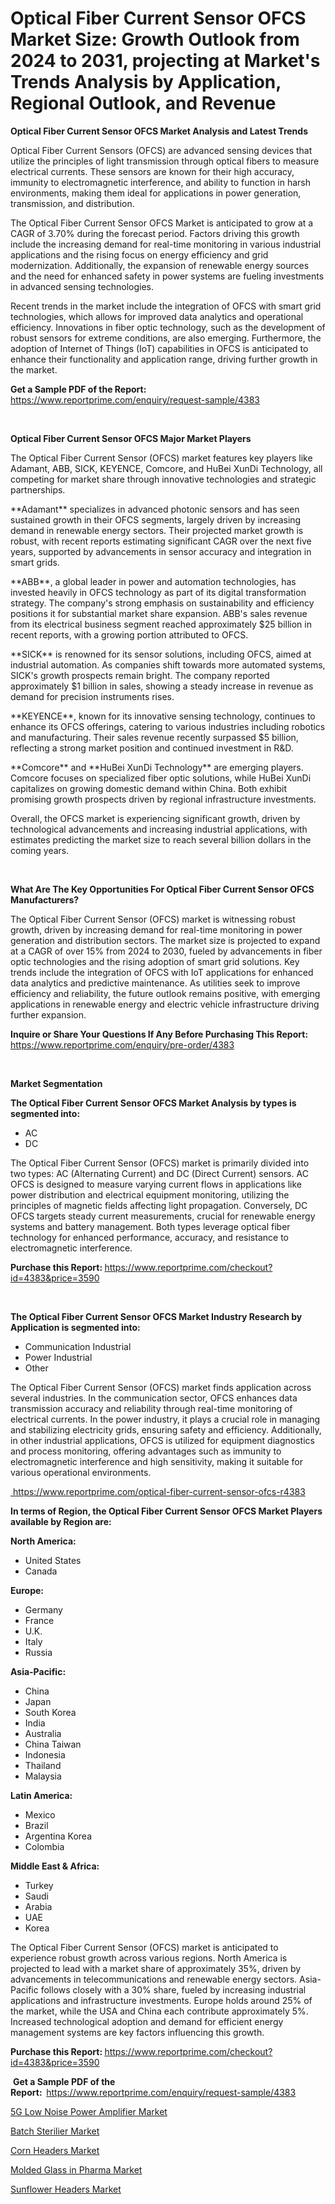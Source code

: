 <p><h1>Optical Fiber Current Sensor OFCS Market Size: Growth Outlook from 2024 to 2031, projecting at Market's Trends Analysis by Application, Regional Outlook, and Revenue</h1></p><p><strong>Optical Fiber Current Sensor OFCS Market Analysis and Latest Trends</strong></p>
<p><p>Optical Fiber Current Sensors (OFCS) are advanced sensing devices that utilize the principles of light transmission through optical fibers to measure electrical currents. These sensors are known for their high accuracy, immunity to electromagnetic interference, and ability to function in harsh environments, making them ideal for applications in power generation, transmission, and distribution.</p><p>The Optical Fiber Current Sensor OFCS Market is anticipated to grow at a CAGR of 3.70% during the forecast period. Factors driving this growth include the increasing demand for real-time monitoring in various industrial applications and the rising focus on energy efficiency and grid modernization. Additionally, the expansion of renewable energy sources and the need for enhanced safety in power systems are fueling investments in advanced sensing technologies.</p><p>Recent trends in the market include the integration of OFCS with smart grid technologies, which allows for improved data analytics and operational efficiency. Innovations in fiber optic technology, such as the development of robust sensors for extreme conditions, are also emerging. Furthermore, the adoption of Internet of Things (IoT) capabilities in OFCS is anticipated to enhance their functionality and application range, driving further growth in the market.</p></p>
<p><strong>Get a Sample PDF of the Report:&nbsp;</strong> <a href="https://www.reportprime.com/enquiry/request-sample/4383">https://www.reportprime.com/enquiry/request-sample/4383</a></p>
<p>&nbsp;</p>
<p><strong>Optical Fiber Current Sensor OFCS Major Market Players</strong></p>
<p><p>The Optical Fiber Current Sensor (OFCS) market features key players like Adamant, ABB, SICK, KEYENCE, Comcore, and HuBei XunDi Technology, all competing for market share through innovative technologies and strategic partnerships.</p><p>**Adamant** specializes in advanced photonic sensors and has seen sustained growth in their OFCS segments, largely driven by increasing demand in renewable energy sectors. Their projected market growth is robust, with recent reports estimating significant CAGR over the next five years, supported by advancements in sensor accuracy and integration in smart grids.</p><p>**ABB**, a global leader in power and automation technologies, has invested heavily in OFCS technology as part of its digital transformation strategy. The company's strong emphasis on sustainability and efficiency positions it for substantial market share expansion. ABB's sales revenue from its electrical business segment reached approximately $25 billion in recent reports, with a growing portion attributed to OFCS.</p><p>**SICK** is renowned for its sensor solutions, including OFCS, aimed at industrial automation. As companies shift towards more automated systems, SICK's growth prospects remain bright. The company reported approximately $1 billion in sales, showing a steady increase in revenue as demand for precision instruments rises.</p><p>**KEYENCE**, known for its innovative sensing technology, continues to enhance its OFCS offerings, catering to various industries including robotics and manufacturing. Their sales revenue recently surpassed $5 billion, reflecting a strong market position and continued investment in R&D.</p><p>**Comcore** and **HuBei XunDi Technology** are emerging players. Comcore focuses on specialized fiber optic solutions, while HuBei XunDi capitalizes on growing domestic demand within China. Both exhibit promising growth prospects driven by regional infrastructure investments.</p><p>Overall, the OFCS market is experiencing significant growth, driven by technological advancements and increasing industrial applications, with estimates predicting the market size to reach several billion dollars in the coming years.</p></p>
<p>&nbsp;</p>
<p><strong>What Are The Key Opportunities For Optical Fiber Current Sensor OFCS Manufacturers?</strong></p>
<p><p>The Optical Fiber Current Sensor (OFCS) market is witnessing robust growth, driven by increasing demand for real-time monitoring in power generation and distribution sectors. The market size is projected to expand at a CAGR of over 15% from 2024 to 2030, fueled by advancements in fiber optic technologies and the rising adoption of smart grid solutions. Key trends include the integration of OFCS with IoT applications for enhanced data analytics and predictive maintenance. As utilities seek to improve efficiency and reliability, the future outlook remains positive, with emerging applications in renewable energy and electric vehicle infrastructure driving further expansion.</p></p>
<p><strong>Inquire or Share Your Questions If Any Before Purchasing This Report:</strong> <a href="https://www.reportprime.com/enquiry/pre-order/4383">https://www.reportprime.com/enquiry/pre-order/4383</a></p>
<p>&nbsp;</p>
<p><strong>Market Segmentation</strong></p>
<p><strong>The Optical Fiber Current Sensor OFCS Market Analysis by types is segmented into:</strong></p>
<p><ul><li>AC</li><li>DC</li></ul></p>
<p><p>The Optical Fiber Current Sensor (OFCS) market is primarily divided into two types: AC (Alternating Current) and DC (Direct Current) sensors. AC OFCS is designed to measure varying current flows in applications like power distribution and electrical equipment monitoring, utilizing the principles of magnetic fields affecting light propagation. Conversely, DC OFCS targets steady current measurements, crucial for renewable energy systems and battery management. Both types leverage optical fiber technology for enhanced performance, accuracy, and resistance to electromagnetic interference.</p></p>
<p><strong>Purchase this Report:&nbsp;</strong><a href="https://www.reportprime.com/checkout?id=4383&price=3590">https://www.reportprime.com/checkout?id=4383&price=3590</a></p>
<p>&nbsp;</p>
<p><strong>The Optical Fiber Current Sensor OFCS Market Industry Research by Application is segmented into:</strong></p>
<p><ul><li>Communication Industrial</li><li>Power Industrial</li><li>Other</li></ul></p>
<p><p>The Optical Fiber Current Sensor (OFCS) market finds application across several industries. In the communication sector, OFCS enhances data transmission accuracy and reliability through real-time monitoring of electrical currents. In the power industry, it plays a crucial role in managing and stabilizing electricity grids, ensuring safety and efficiency. Additionally, in other industrial applications, OFCS is utilized for equipment diagnostics and process monitoring, offering advantages such as immunity to electromagnetic interference and high sensitivity, making it suitable for various operational environments.</p></p>
<p><a href="https://www.reportprime.com/optical-fiber-current-sensor-ofcs-r4383">&nbsp;https://www.reportprime.com/optical-fiber-current-sensor-ofcs-r4383</a></p>
<p><strong>In terms of Region, the Optical Fiber Current Sensor OFCS Market Players available by Region are:</strong></p>
<p>
    <p> <strong> North America: </strong>
        <ul>
            <li>United States</li>
            <li>Canada</li>
        </ul>
        </p> 
    <p> <strong> Europe: </strong>
        <ul>
            <li>Germany</li>
            <li>France</li>
            <li>U.K.</li>
            <li>Italy</li>
            <li>Russia</li>
        </ul>
        </p> 
    <p> <strong> Asia-Pacific: </strong>
        <ul>
            <li>China</li>
            <li>Japan</li>
            <li>South Korea</li>
            <li>India</li>
            <li>Australia</li>
            <li>China Taiwan</li>
            <li>Indonesia</li>
            <li>Thailand</li>
            <li>Malaysia</li>
        </ul>
        </p> 
    <p> <strong> Latin America: </strong>
        <ul>
            <li>Mexico</li>
            <li>Brazil</li>
            <li>Argentina Korea</li>
            <li>Colombia</li>
        </ul>
        </p> 
    <p> <strong> Middle East & Africa: </strong>
        <ul>
            <li>Turkey</li>
            <li>Saudi</li>
            <li>Arabia</li>
            <li>UAE</li>
            <li>Korea</li>
        </ul>
    </p>
    </p>
<p><p>The Optical Fiber Current Sensor (OFCS) market is anticipated to experience robust growth across various regions. North America is projected to lead with a market share of approximately 35%, driven by advancements in telecommunications and renewable energy sectors. Asia-Pacific follows closely with a 30% share, fueled by increasing industrial applications and infrastructure investments. Europe holds around 25% of the market, while the USA and China each contribute approximately 5%. Increased technological adoption and demand for efficient energy management systems are key factors influencing this growth.</p></p>
<p><strong>Purchase this Report: </strong><a href="https://www.reportprime.com/checkout?id=4383&price=3590">https://www.reportprime.com/checkout?id=4383&price=3590</a></p>
<p>&nbsp;<strong>Get a Sample PDF of the Report:&nbsp;&nbsp;</strong><a href="https://www.reportprime.com/enquiry/request-sample/4383">https://www.reportprime.com/enquiry/request-sample/4383</a></p>
<p><strong></strong></p>
<p><p><a href="https://github.com/kathiestrine5ty/Market-Research-Report-List-1/blob/main/5g-low-noise-power-amplifier-market.md">5G Low Noise Power Amplifier Market</a></p><p><a href="https://issuu.com/reportprime-2/docs/batch-sterilier-market-size-2030.pp_c2e7adb2446413">Batch Sterilier Market</a></p><p><a href="https://www.linkedin.com/pulse/future-insights-corn-headers-market-trends-regional-2nsle?trackingId=Qcwb24i8RDadFGStl16ihg%3D%3D">Corn Headers Market</a></p><p><a href="https://issuu.com/reportprime-2/docs/molded-glass-in-pharma-market-size-_e6190fab3e2133">Molded Glass in Pharma Market</a></p><p><a href="https://www.linkedin.com/pulse/charting-future-comprehensive-analysis-global-sunflower-ail8e?trackingId=Knasc24DTlOvyJwNE57Bng%3D%3D">Sunflower Headers Market</a></p></p>